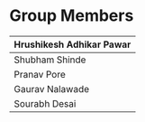 <h1> Group Members </h1>
<table class="tg">
<thead>
  <tr>
    <th class="tg-0lax">Hrushikesh Adhikar Pawar</th>
  </tr>
</thead>
<tbody>
  <tr>
    <td class="tg-0lax">Shubham Shinde</td>
  </tr>
  <tr>
    <td class="tg-0lax">Pranav Pore</td>
  </tr>
  <tr>
    <td class="tg-0lax">Gaurav Nalawade</td>
  </tr>
  <tr>
    <td class="tg-0lax">Sourabh Desai</td>
  </tr>
</tbody>
</table>
